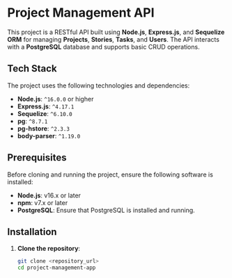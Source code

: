 # Project Management API

This project is a RESTful API built using **Node.js**, **Express.js**, and **Sequelize ORM** for managing **Projects**, **Stories**, **Tasks**, and **Users**. The API interacts with a **PostgreSQL** database and supports basic CRUD operations.

## Tech Stack

The project uses the following technologies and dependencies:

- **Node.js**: `^16.0.0` or higher
- **Express.js**: `^4.17.1`
- **Sequelize**: `^6.10.0`
- **pg**: `^8.7.1`
- **pg-hstore**: `^2.3.3`
- **body-parser**: `^1.19.0`

## Prerequisites

Before cloning and running the project, ensure the following software is installed:

- **Node.js**: v16.x or later
- **npm**: v7.x or later
- **PostgreSQL**: Ensure that PostgreSQL is installed and running.

## Installation

1. **Clone the repository**:
   ```bash
   git clone <repository_url>
   cd project-management-app
